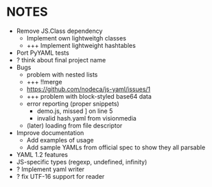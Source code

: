 NOTES
=====

-   Remove JS.Class dependency
    -   Implement own lightweitgh classes
    -   +++ Implement lightweight hashtables
-   Port PyYAML tests
-   ? think about final project name
-   Bugs
    -   problem with nested lists
    -   +++ !!merge
    -   https://github.com/nodeca/js-yaml/issues/1
    -   +++ problem with block-styled base64 data
    -   error reporting (proper snippets)
        -   demo.js, missed ] on line 5
        -   invalid hash.yaml from visionmedia
    -   (later) loading from file descriptor
-   Improve documentation
    -   Add examples of usage
    -   Add sample YAMLs from official spec to show they all parsable
-   YAML 1.2 features
-   JS-specific types (regexp, undefined, infinity)
-   ? Implement yaml writer
-   ? fix UTF-16 support for reader
